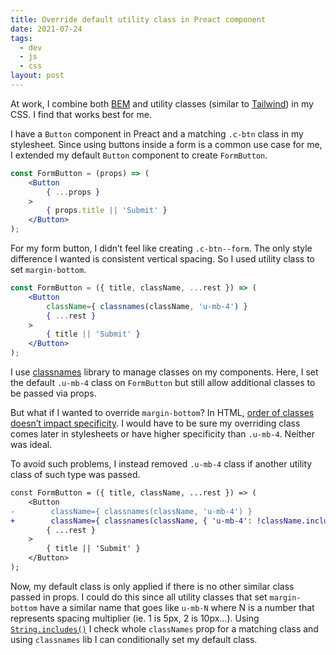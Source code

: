 ```yaml
---
title: Override default utility class in Preact component
date: 2021-07-24
tags:
  - dev
  - js
  - css
layout: post
---
```

At work, I combine both [BEM](http://getbem.com/introduction/) and utility classes (similar to [Tailwind](https://tailwindcss.com/)) in my CSS. I find that works best for me.

I have a `Button` component in Preact and a matching `.c-btn` class in my stylesheet. Since using buttons inside a form is a common use case for me, I extended my default `Button` component to create `FormButton`.

```jsx
const FormButton = (props) => (
    <Button
        { ...props }
    >
        { props.title || 'Submit' }
    </Button>
);
```

For my form button, I didn’t feel like creating `.c-btn--form`. The only style difference I wanted is consistent vertical spacing. So I used utility class to set `margin-bottom`.

```jsx
const FormButton = ({ title, className, ...rest }) => (
    <Button
        className={ classnames(className, 'u-mb-4') }
        { ...rest }
    >
        { title || 'Submit' }
    </Button>
);
```

I use [classnames](https://www.npmjs.com/package/classnames) library to manage classes on my components. Here, I set the default `.u-mb-4` class on `FormButton` but still allow additional classes to be passed via props.

But what if I wanted to override `margin-bottom`? In HTML, [order of classes doesn’t impact specificity](https://css-tricks.com/the-order-of-css-classes-in-html-doesnt-matter/). I would have to be sure my overriding class comes later in stylesheets or have higher specificity than `.u-mb-4`. Neither was ideal.

To avoid such problems, I instead removed `.u-mb-4` class if another utility class of such type was passed.

```diff
const FormButton = ({ title, className, ...rest }) => (
    <Button
-        className={ classnames(className, 'u-mb-4') }
+        className={ classnames(className, { 'u-mb-4': !className.includes('u-mb') }) }
        { ...rest }
    >
        { title || 'Submit' }
    </Button>
);
```

Now, my default class is only applied if there is no other similar class passed in props. I could do this since all utility classes that set `margin-bottom` have a similar name that goes like `u-mb-N` where N is a number that represents spacing multiplier (ie. 1 is 5px, 2 is 10px...). Using [`String.includes()`](https://developer.mozilla.org/en-US/docs/Web/JavaScript/Reference/Global_Objects/String/includes) I check whole `classNames` prop for a matching class and using `classnames` lib I can conditionally set my default class.
